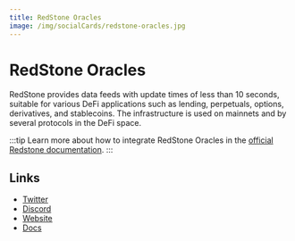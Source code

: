 ```yaml
---
title: RedStone Oracles
image: /img/socialCards/redstone-oracles.jpg
---
```


# RedStone Oracles

RedStone provides data feeds with update times of less than 10 seconds, suitable for various DeFi applications such as lending, perpetuals, options, derivatives, and stablecoins. The infrastructure is used on mainnets and by several protocols in the DeFi space.

:::tip Learn more about how to integrate RedStone Oracles in the [official Redstone documentation](https://docs.redstone.finance/). :::

## Links

- [Twitter](https://twitter.com/redstone_defi)
- [Discord](https://redstone.finance/discord)
- [Website](https://redstone.finance/)
- [Docs](https://docs.redstone.finance/)
